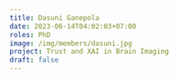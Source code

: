 ```yaml
---
title: Dasuni Ganepola
date: 2023-06-14T04:02:03+07:00
roles: PhD
image: /img/members/dasuni.jpg
project: Trust and XAI in Brain Imaging
draft: false
---
```


